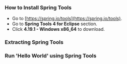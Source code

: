 ### How to Install Spring Tools
- Go to [https://spring.io/tools](https://spring.io/tools).
- Go to **Spring Tools 4 for Eclipse** section.
- Click **4.19.1 - Windows x86_64** to download.

### Extracting Spring Tools

### Run 'Hello World' using Spring Tools